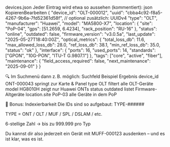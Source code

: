 devices.json
Jeder Eintrag wird etwa so aussehen (kommentiert):
json
KopierenBearbeiten
{
  "device_id": "OLT-000012",
  "uuid": "cbba4c92-f8a5-4267-9b6a-7fd52361d58f",  // optional zusätzlich: UUIDv4
  "type": "OLT",
  "manufacturer": "Huawei",
  "model": "MA5800-X7",
  "location": {
    "site": "PoP-04",
    "gps": [51.2659, 6.4234],
    "rack_position": "RU-16"
  },
  "status": "online",
  "outdated": false,
  "firmware_version": "v3.0.5a",
  "last_update": "2025-05-27T18:40:00Z",
  "optical_metrics": {
    "total_loss_db": 11.6,
    "max_allowed_loss_db": 28.0,
    "ref_loss_db": 38.1,
    "min_ref_loss_db": 35.0,
    "status": "ok"
  },
  "interface": {
    "ports": 16,
    "used_ports": 14,
    "standards": ["GPON", "10G-PON", "ITU-T G.9807.1"]
  },
  "tags": ["core", "active", "fiber"],
  "maintenance": {
    "field_access_required": false,
    "next_maintenance": "2025-09-01"
  }
}


🔍 Im Suchmenü dann z. B. möglich:
Suchfeld
Beispiel
Ergebnis
device_id
ONT-000043
springt zur Karte & Panel
type
OLT
filtert alle OLT-Geräte
model
HG8010H
zeigt nur Huawei ONTs
status
outdated
listet Firmware-Altgeräte
location.site
PoP-03
alle Geräte in dem PoP


🧠 Bonus: Indexierbarkeit
Die IDs sind so aufgebaut:
TYPE-######


TYPE = ONT / OLT / MUF / SPL / DSLAM / etc.


6-stellige Zahl → bis zu 999.999 pro Typ


Du kannst dir also jederzeit ein Gerät mit MUFF-000123 ausdenken – und es ist klar, was es ist.
